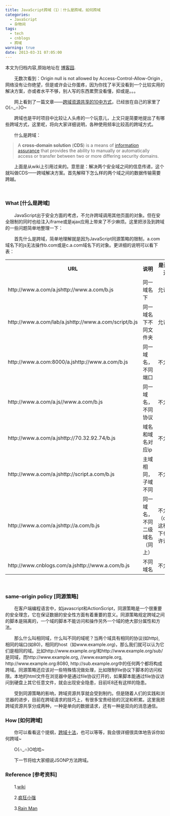 ```yaml
---
title: JavaScript跨域（1）：什么是跨域，如何跨域
categories:
  - JavaScript
  - 杂物间
tags:
  - tech
  - cnblogs
  - 跨域
warning: true
date: 2013-03-31 07:05:00
---
```


<div class="history-article">本文为归档内容,原始地址在 <a href="http://www.cnblogs.com/hustskyking/archive/2013/03/31/CDS-introduce.html" target="_blank">博客园</a>.</div>

<p>　　无数次看到：<span><span>Origin null is not allowed by Access-Control-Allow-Origin</span>&nbsp;, 网络没有让你绝望，但是或许会让你蛋疼，因为你找了半天没看到一个比较实用的解决方案，亦或者水平不够，别人写的东西累赘没看懂，抑或是。。。</span></p>
<p>　　网上看到了一篇文章&mdash;&mdash;<a title="cds" href="http://www.cnblogs.com/hustskyking/articles/ten-methods-cross-domain.html" target="_blank">跨域资源共享的10中方式</a>，已经放在自己的家里了O(&cap;_&cap;)O~</p>
<p>　　跨域也是平时项目中比较让人头疼的一个玩意儿，上文只是简要地提出了有哪些跨域方式，这里呢，将向大家详细说明，各种使用频率比较高的跨域方式。</p>
<p>　　什么是跨域：</p>
<blockquote>
<p><span>A&nbsp;</span><strong>cross-domain solution</strong><span>&nbsp;(</span><strong>CDS</strong><span>) is a means of&nbsp;</span><a title="Information assurance" href="http://en.wikipedia.org/wiki/Information_assurance">information assurance</a><span>&nbsp;that provides the ability to manually or automatically access or transfer between two or more differing security domains.</span></p>
</blockquote>
<p>　　上面是从wiki上引用过来的。意思是：解决两个安全域之间的信息传递，这个就叫做CDS&mdash;&mdash;跨域解决方案。首先解释下怎么样的两个域之间的数据传输需要跨越。</p>
<p><span>&nbsp;</span></p>
<h3>What [什么是跨域]</h3>
<p>　　JavaScript出于安全方面的考虑，不允许跨域调用其他页面的对象。但在安全限制的同时也给注入iframe或是ajax应用上带来了不少麻烦。这里把涉及到跨域的一些问题简单地整理一下：</p>
<p>　　首先什么是跨域，简单地理解就是因为JavaScript同源策略的限制，a.com 域名下的js无法操作b.com或是c.a.com域名下的对象。更详细的说明可以看下表：</p>
<table class="border">
<tbody>
<tr><th>URL</th><th>说明</th><th>是否允许通信</th></tr>
<tr>
<td>http://www.a.com/a.jshttp://www.a.com/b.js</td>
<td>同一域名下</td>
<td>允许</td>

</tr>
<tr>
<td>http://www.a.com/lab/a.jshttp://www.a.com/script/b.js</td>
<td>同一域名下不同文件夹</td>
<td>允许</td>

</tr>
<tr>
<td>http://www.a.com:8000/a.jshttp://www.a.com/b.js</td>
<td>同一域名，不同端口</td>
<td>不允许</td>

</tr>
<tr>
<td>http://www.a.com/a.js//www.a.com/b.js</td>
<td>同一域名，不同协议</td>
<td>不允许</td>

</tr>
<tr>
<td>http://www.a.com/a.jshttp://70.32.92.74/b.js</td>
<td>域名和域名对应ip</td>
<td>不允许</td>

</tr>
<tr>
<td>http://www.a.com/a.jshttp://script.a.com/b.js</td>
<td>主域相同，子域不同</td>
<td>不允许</td>

</tr>
<tr>
<td>http://www.a.com/a.jshttp://a.com/b.js</td>
<td>同一域名，不同二级域名（同上）</td>
<td>不允许（cookie这种情况下也不允许访问）</td>

</tr>
<tr>
<td>http://www.cnblogs.com/a.jshttp://www.a.com/b.js</td>
<td>不同域名</td>
<td>不允许</td>

</tr>

</tbody>

</table>
<p><span>&nbsp;</span></p>
<h3>same-origin policy [同源策略]</h3>
<p>　　在客户端编程语言中，如<span class="wp_keywordlink_affiliate">javascript</span>和ActionScript，同源策略是一个很重要的安全理念，它在保证数据的安全性方面有着重要的意义。同源策略规定跨域之间的脚本是隔离的，一个域的脚本不能访问和操作另外一个域的绝大部分属性和方法。</p>
<p>　　那么什么叫相同域，什么叫不同的域呢？当两个域具有相同的协议(如http), 相同的端口(如80)，相同的host（如www.example.org)，那么我们就可以认为它们是相同的域。比如http://www.example.org/和http://www.example.org/sub/是同域，而http://www.example.org, //www.example.org, http://www.example.org:8080, http://sub.example.org中的任何两个都将构成跨域。同源策略还应该对一些特殊情况做处理，比如限制file协议下脚本的访问权限。本地的<span class="wp_keywordlink_affiliate">html</span>文件在浏览器中是通过file协议打开的，如果脚本能通过file协议访问到硬盘上其它任意文件，就会出现安全隐患，目前IE8还有这样的隐患。</p>
<p>　　受到同源策略的影响，跨域<span class="wp_keywordlink_affiliate">资源</span>共享就会受到制约。但是随着人们的实践和浏览器的进步，目前在跨域请求的技巧上，有很多宝贵经验的沉淀和积累。这里我把跨域<span class="wp_keywordlink_affiliate">资源</span>共享分成两种，一种是单向的数据请求，还有一种是双向的消息通信。</p>


<h3>How [如何跨域]</h3>
<p>　　你可以看看这个提纲，<a title="CDS" href="http://www.cnblogs.com/hustskyking/articles/ten-methods-cross-domain.html" target="_blank">跨域十法</a>，也可以等等，我会很详细很具体地告诉你如何跨域~</p>
<p>　　O(&cap;_&cap;)O哈哈~</p>
<p>　　下一节将给大家细说JSONP方法跨域。</p>


<h3>Reference [参考资料]</h3>
<p>　　1.<a title="wiki CDS" href="http://en.wikipedia.org/wiki/Cross-domain_solution" target="_blank">wiki</a></p>
<p>　　2.<a title="CDS" href="http://www.woiweb.net/10-cross-domain-methods.html" target="_blank">疯狂小强</a></p>
<p>　　3.<a title="CDS" href="http://www.cnblogs.com/rainman/archive/2011/02/20/1959325.html" target="_blank">Rain Man</a></p>